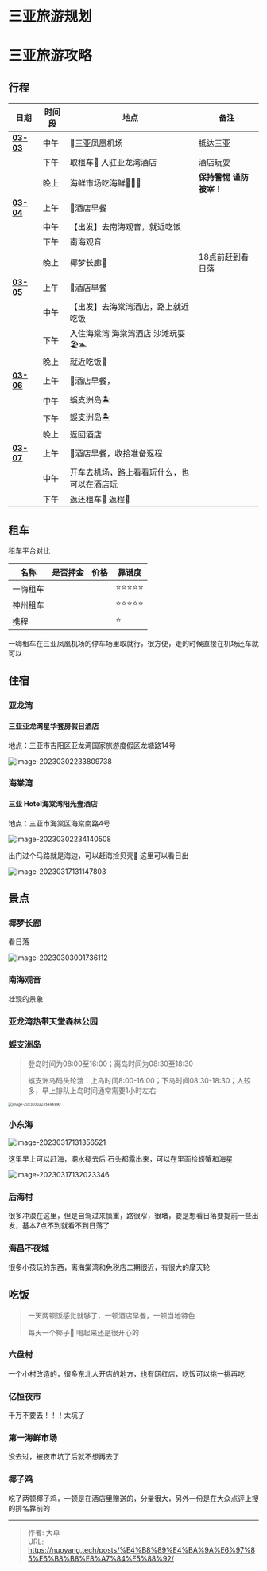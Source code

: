 # 三亚旅游规划


<!--more-->

# 三亚旅游攻略

## 行程

| 日期             | 时间段 | 地点                                       | 备注                    |
| ---------------- | ------ | ------------------------------------------ | ----------------------- |
| <u>**03-03**</u> | 中午   | 🛬三亚凤凰机场                              | 抵达三亚                |
|                  | 下午   | 取租车🚗 入驻亚龙湾酒店                     | 酒店玩耍                |
|                  | 晚上   | 海鲜市场吃海鲜🦈🦐🦀                          | **保持警惕 谨防被宰！** |
| <u>**03-04**</u> | 上午   | 🍜酒店早餐                                  |                         |
|                  | 中午   | 【出发】去南海观音，就近吃饭               |                         |
|                  | 下午   | 南海观音                                   |                         |
|                  | 晚上   | 椰梦长廊🌅                                  | 18点前赶到看日落        |
| **<u>03-05</u>** | 上午   | 🍜酒店早餐                                  |                         |
|                  | 中午   | 【出发】去海棠湾酒店，路上就近吃饭         |                         |
|                  | 下午   | 入住海棠湾 海棠湾酒店 沙滩玩耍🏖🏊           |                         |
|                  | 晚上   | 就近吃饭🥘                                  |                         |
| <u>**03-06**</u> | 上午   | 🍜酒店早餐，                                |                         |
|                  | 中午   | 蜈支洲岛🏝                                  |                         |
|                  | 下午   | 蜈支洲岛🏝                                  |                         |
|                  | 晚上   | 返回酒店                                   |                         |
| <u>**03-07**</u> | 上午   | 🍜酒店早餐，收拾准备返程                    |                         |
|                  | 中午   | 开车去机场，路上看看玩什么，也可以在酒店玩 |                         |
|                  | 下午   | 返还租车🚗   返程🛫                          |                         |



## 租车

租车平台对比

| 名称     | 是否押金 | 价格 | 靠谱度 |
| -------- | -------- | ---- | ------ |
| 一嗨租车 |          |      | ⭐️⭐️⭐️⭐️⭐️  |
| 神州租车 |          |      | ⭐️⭐️⭐️⭐️⭐️  |
| 携程     |          |      | ⭐️      |

一嗨租车在三亚凤凰机场的停车场里取就行，很方便，走的时候直接在机场还车就可以

## 住宿

### 亚龙湾

#### 三亚亚龙湾星华套房假日酒店

地点：三亚市吉阳区亚龙湾国家旅游度假区龙塘路14号

![image-20230302233809738](index.assets/image-20230302233809738.png)



### 海棠湾

#### 三亚 Hotel海棠湾阳光壹酒店

地点：三亚市海棠区海棠南路4号

![image-20230302234140508](index.assets/image-20230302234140508.png)

出门过个马路就是海边，可以赶海捡贝壳🐚 这里可以看日出

![image-20230317131147803](index.assets/image-20230317131147803.png)

## 景点

### 椰梦长廊

看日落

![image-20230303001736112](index.assets/image-20230303001736112.png)

### 南海观音

壮观的景象



### 亚龙湾热带天堂森林公园



### 蜈支洲岛

> 登岛时间为08:00至16:00；离岛时间为08:30至18:30
>
> 蜈支洲岛码头轮渡：上岛时间8:00-16:00；下岛时间08:30-18:30；人较多，早上排队上岛时间通常需要1小时左右

<img src="index.assets/image-20230302235444990.png" alt="image-20230302235444990" style="zoom:50%;" />

### 小东海

![image-20230317131356521](index.assets/image-20230317131356521.png)

这里早上可以赶海，潮水褪去后 石头都露出来，可以在里面捡螃蟹和海星

![image-20230317132023346](index.assets/image-20230317132023346.png)

### 后海村

很多冲浪在这里，但是自驾过来慎重，路很窄，很堵，要是想看日落要提前一些出发，基本7点不到就看不到日落了



### 海昌不夜城

很多小孩玩的东西，离海棠湾和免税店二期很近，有很大的摩天轮

## 吃饭

> 一天两顿饭感觉就够了，一顿酒店早餐，一顿当地特色
>
> 每天一个椰子🥥 喝起来还是很开心的

### 六盘村

一个小村改造的，很多东北人开店的地方，也有网红店，吃饭可以挑一挑再吃

### 亿恒夜市

千万不要去！！！太坑了

### 第一海鲜市场

没去过，被夜市坑了后就不想再去了

### 椰子鸡

吃了两顿椰子鸡，一顿是在酒店里赠送的，分量很大，另外一份是在大众点评上搜的排名靠前的



---

> 作者: 大卓  
> URL: https://nuoyang.tech/posts/%E4%B8%89%E4%BA%9A%E6%97%85%E6%B8%B8%E8%A7%84%E5%88%92/  

